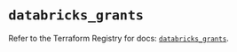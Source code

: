 # `databricks_grants`

Refer to the Terraform Registry for docs: [`databricks_grants`](https://registry.terraform.io/providers/databricks/databricks/1.38.0/docs/resources/grants).
